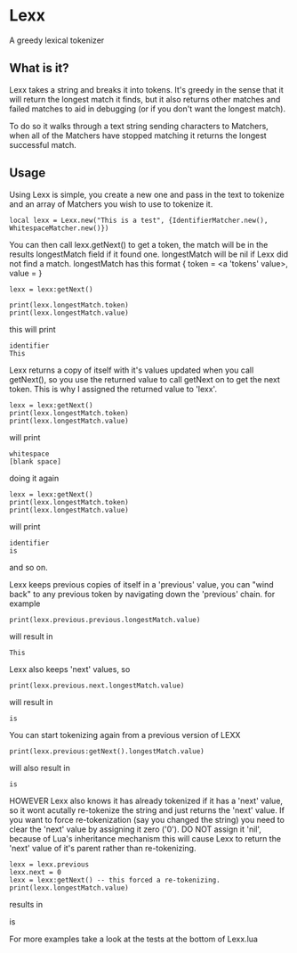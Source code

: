 # Lexx
A greedy lexical tokenizer

## What is it?
Lexx takes a string and breaks it into tokens. It's greedy in the sense that it will return
the longest match it finds, but it also returns other matches and failed matches to aid in
debugging (or if you don't want the longest match).

To do so it walks through a text string sending characters to Matchers, when all of the Matchers
have stopped matching it returns the longest successful match.

## Usage
Using Lexx is simple, you create a new one and pass in the text to tokenize and an array of 
Matchers you wish to use to tokenize it.

	local lexx = Lexx.new("This is a test", {IdentifierMatcher.new(), WhitespaceMatcher.new()})

You can then call lexx.getNext() to get a token, the match will be in the results longestMatch field
if it found one. longestMatch will be nil if Lexx did not find a match. longestMatch
has this format
{
	token = <a 'tokens' value>,
	value = <the text of the token>
}

	lexx = lexx:getNext()
	
	print(lexx.longestMatch.token)
	print(lexx.longestMatch.value)

this will print

	identifier
	This

Lexx returns a copy of itself with it's values updated when you call getNext(),
so you use the returned value to call getNext on to get the next token. This is
why I assigned the returned value to 'lexx'.

	lexx = lexx:getNext() 
	print(lexx.longestMatch.token)
	print(lexx.longestMatch.value)

will print

	whitespace
	[blank space]
	
doing it again 

	lexx = lexx:getNext() 
	print(lexx.longestMatch.token)
	print(lexx.longestMatch.value)

will print

	identifier
	is

and so on.

Lexx keeps previous copies of itself in a 'previous' value, you can "wind back" to
any previous token by navigating down the 'previous' chain. for example

	print(lexx.previous.previous.longestMatch.value)
	
will result in

	This
	
Lexx also keeps 'next' values, so

	print(lexx.previous.next.longestMatch.value)
	
will result in

	is
	
You can start tokenizing again from a previous version of LEXX

	print(lexx.previous:getNext().longestMatch.value)
	
will also result in 

	is
	
HOWEVER Lexx also knows it has already tokenized if it has a 'next' value, so it wont 
acutally re-tokenize the string and just returns the 'next' value. If you want to force
re-tokenization (say you changed the string) you need to clear the 'next' value by
assigning it zero ('0'). DO NOT assign it 'nil', because of Lua's inheritance mechanism
this will cause Lexx to return the 'next' value of it's parent rather than re-tokenizing.

	lexx = lexx.previous
	lexx.next = 0
	lexx = lexx:getNext() -- this forced a re-tokenizing. 
	print(lexx.longestMatch.value)
	
results in

  is

For more examples take a look at the tests at the bottom of Lexx.lua
